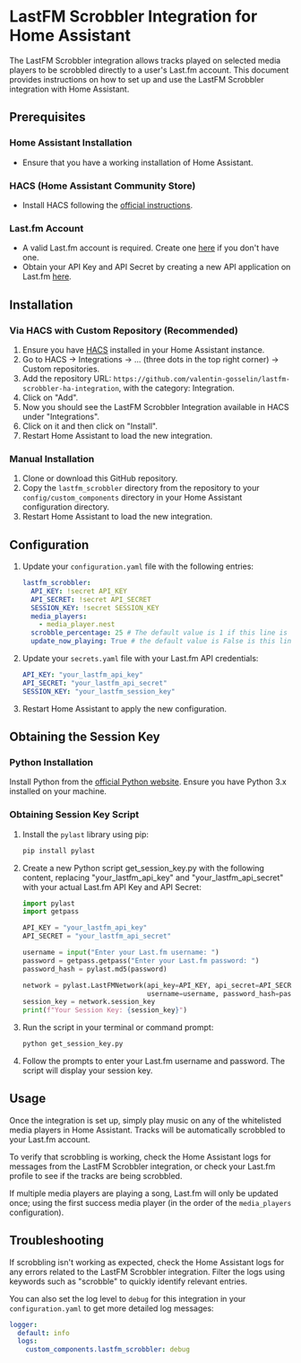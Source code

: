 # LastFM Scrobbler Integration for Home Assistant

The LastFM Scrobbler integration allows tracks played on selected media players to be scrobbled directly to a user's Last.fm account. This document provides instructions on how to set up and use the LastFM Scrobbler integration with Home Assistant.

## Prerequisites

### Home Assistant Installation

- Ensure that you have a working installation of Home Assistant.

### HACS (Home Assistant Community Store)

- Install HACS following the [official instructions](https://hacs.xyz/docs/installation/installation).

### Last.fm Account

- A valid Last.fm account is required. Create one [here](https://www.last.fm/join) if you don't have one.
- Obtain your API Key and API Secret by creating a new API application on Last.fm [here](https://www.last.fm/api/account/create).

## Installation

### Via HACS with Custom Repository (Recommended)

1. Ensure you have [HACS](https://hacs.xyz/docs/installation/installation) installed in your Home Assistant instance.
2. Go to HACS -> Integrations -> ... (three dots in the top right corner) -> Custom repositories.
3. Add the repository URL: `https://github.com/valentin-gosselin/lastfm-scrobbler-ha-integration`, with the category: Integration.
4. Click on "Add".
5. Now you should see the LastFM Scrobbler Integration available in HACS under "Integrations".
6. Click on it and then click on "Install".
7. Restart Home Assistant to load the new integration.

### Manual Installation

1. Clone or download this GitHub repository.
2. Copy the `lastfm_scrobbler` directory from the repository to your `config/custom_components` directory in your Home Assistant configuration directory.
3. Restart Home Assistant to load the new integration.

## Configuration

1. Update your `configuration.yaml` file with the following entries:

   ```yaml
   lastfm_scrobbler:
     API_KEY: !secret API_KEY
     API_SECRET: !secret API_SECRET
     SESSION_KEY: !secret SESSION_KEY
     media_players:
       - media_player.nest
     scrobble_percentage: 25 # The default value is 1 if this line is omitted.
     update_now_playing: True # the default value is False is this line is omitted.
   ```

2. Update your `secrets.yaml` file with your Last.fm API credentials:

   ```yaml
   API_KEY: "your_lastfm_api_key"
   API_SECRET: "your_lastfm_api_secret"
   SESSION_KEY: "your_lastfm_session_key"
   ```

3. Restart Home Assistant to apply the new configuration.

## Obtaining the Session Key

### Python Installation

Install Python from the [official Python website](https://www.python.org/downloads/). Ensure you have Python 3.x installed on your machine.

### Obtaining Session Key Script

1. Install the `pylast` library using pip:

   ```bash
   pip install pylast
   ```

2. Create a new Python script get_session_key.py with the following content, replacing "your_lastfm_api_key" and "your_lastfm_api_secret" with your actual Last.fm API Key and API Secret:

   ```python
   import pylast
   import getpass

   API_KEY = "your_lastfm_api_key"
   API_SECRET = "your_lastfm_api_secret"

   username = input("Enter your Last.fm username: ")
   password = getpass.getpass("Enter your Last.fm password: ")
   password_hash = pylast.md5(password)

   network = pylast.LastFMNetwork(api_key=API_KEY, api_secret=API_SECRET,
                                  username=username, password_hash=password_hash)
   session_key = network.session_key
   print(f"Your Session Key: {session_key}")
   ```

3. Run the script in your terminal or command prompt:

   ```bash
   python get_session_key.py
   ```

4. Follow the prompts to enter your Last.fm username and password. The script will display your session key.

## Usage

Once the integration is set up, simply play music on any of the whitelisted media players in Home Assistant. Tracks will be automatically scrobbled to your Last.fm account.

To verify that scrobbling is working, check the Home Assistant logs for messages from the LastFM Scrobbler integration, or check your Last.fm profile to see if the tracks are being scrobbled.

If multiple media players are playing a song, Last.fm will only be updated once; using the first success media player (in the order of the `media_players` configuration).

## Troubleshooting

If scrobbling isn't working as expected, check the Home Assistant logs for any errors related to the LastFM Scrobbler integration. Filter the logs using keywords such as "scrobble" to quickly identify relevant entries.

You can also set the log level to `debug` for this integration in your `configuration.yaml` to get more detailed log messages:

```yaml
logger:
  default: info
  logs:
    custom_components.lastfm_scrobbler: debug
```
